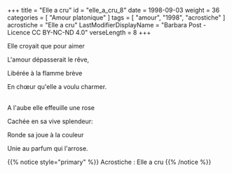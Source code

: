 +++
title = "Elle a cru"
id = "elle_a_cru_8"
date = 1998-09-03
weight = 36
categories = [ "Amour platonique" ]
tags = [ "amour", "1998", "acrostiche" ]
acrostiche = "Elle a cru"
LastModifierDisplayName = "Barbara Post - Licence CC BY-NC-ND 4.0"
verseLength = 8
+++

Elle croyait que pour aimer

L'amour dépasserait le rêve,

Libérée à la flamme brève

En chœur qu'elle a voulu charmer.

 \
A l'aube elle effeuille une rose

Cachée en sa vive splendeur:

Ronde sa joue à la couleur

Unie au parfum qui l'arrose.

{{% notice style="primary" %}}
Acrostiche : Elle a cru
{{% /notice %}}
